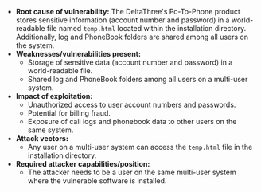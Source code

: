 - **Root cause of vulnerability:** The DeltaThree's Pc-To-Phone product stores sensitive information (account number and password) in a world-readable file named `temp.html` located within the installation directory. Additionally, log and PhoneBook folders are shared among all users on the system.
- **Weaknesses/vulnerabilities present:**
    - Storage of sensitive data (account number and password) in a world-readable file.
    - Shared log and PhoneBook folders among all users on a multi-user system.
- **Impact of exploitation:**
    - Unauthorized access to user account numbers and passwords.
    - Potential for billing fraud.
    - Exposure of call logs and phonebook data to other users on the same system.
- **Attack vectors:**
    - Any user on a multi-user system can access the `temp.html` file in the installation directory.
- **Required attacker capabilities/position:**
    - The attacker needs to be a user on the same multi-user system where the vulnerable software is installed.